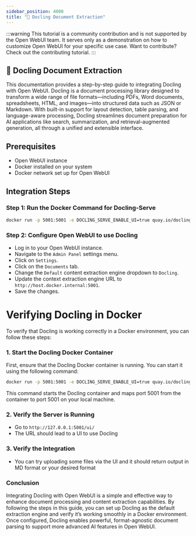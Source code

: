 ```yaml
---
sidebar_position: 4000
title: "🐤 Docling Document Extraction"
---
```


:::warning
This tutorial is a community contribution and is not supported by the Open WebUI team. It serves only as a demonstration on how to customize Open WebUI for your specific use case. Want to contribute? Check out the contributing tutorial.
:::

## 🐤 Docling Document Extraction

This documentation provides a step-by-step guide to integrating Docling with Open WebUI. Docling is a document processing library designed to transform a wide range of file formats—including PDFs, Word documents, spreadsheets, HTML, and images—into structured data such as JSON or Markdown. With built-in support for layout detection, table parsing, and language-aware processing, Docling streamlines document preparation for AI applications like search, summarization, and retrieval-augmented generation, all through a unified and extensible interface.

Prerequisites
------------

* Open WebUI instance
* Docker installed on your system
* Docker network set up for Open WebUI

Integration Steps
----------------

### Step 1: Run the Docker Command for Docling-Serve

```bash
docker run -p 5001:5001 -e DOCLING_SERVE_ENABLE_UI=true quay.io/docling-project/docling-serve
```

### Step 2: Configure Open WebUI to use Docling

* Log in to your Open WebUI instance.
* Navigate to the `Admin Panel` settings menu.
* Click on `Settings`.
* Click on the `Documents` tab.
* Change the `Default` content extraction engine dropdown to `Docling`.
* Update the context extraction engine URL to `http://host.docker.internal:5001`.
* Save the changes.

Verifying Docling in Docker
=====================================

To verify that Docling is working correctly in a Docker environment, you can follow these steps:

### 1. Start the Docling Docker Container

First, ensure that the Docling Docker container is running. You can start it using the following command:

```bash
docker run -p 5001:5001 -e DOCLING_SERVE_ENABLE_UI=true quay.io/docling-project/docling-serve
```

This command starts the Docling container and maps port 5001 from the container to port 5001 on your local machine.

### 2. Verify the Server is Running

* Go to `http://127.0.0.1:5001/ui/` 
* The URL should lead to a UI to use Docling

### 3. Verify the Integration 

* You can try uploading some files via the UI and it should return output in MD format or your desired format

### Conclusion

Integrating Docling with Open WebUI is a simple and effective way to enhance document processing and content extraction capabilities. By following the steps in this guide, you can set up Docling as the default extraction engine and verify it’s working smoothly in a Docker environment. Once configured, Docling enables powerful, format-agnostic document parsing to support more advanced AI features in Open WebUI.
